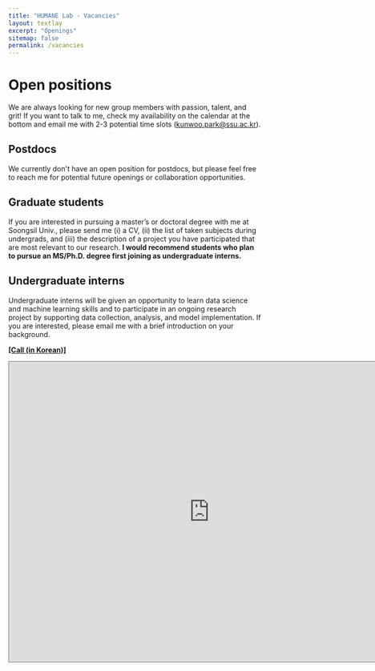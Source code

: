 ```yaml
---
title: "HUMANE Lab - Vacancies"
layout: textlay
excerpt: "Openings"
sitemap: false
permalink: /vacancies
---
```


# Open positions

We are always looking for new group members with passion, talent, and grit! If you want to talk to me, check my availability on the calendar at the bottom and email me with 2-3 potential time slots (kunwoo.park@ssu.ac.kr).

## Postdocs
We currently don't have an open position for postdocs, but please feel free to reach me for potential future openings or collaboration opportunities.

## Graduate students
If you are interested in pursuing a master’s or doctoral degree with me at Soongsil Univ., please send me (i) a CV, (ii) the list of taken subjects during undergrads, and (iii) the description of a project you have participated that are most relevant to our research. **I would recommend students who plan to pursue an MS/Ph.D. degree first joining as undergraduate interns.**

## Undergraduate interns
Undergraduate interns will be given an opportunity to learn data science and machine learning skills and to participate in an ongoing research project by supporting data collection, analysis, and model implementation. If you are interested, please email me with a brief introduction on your background.

[**[Call (in Korean)]**](https://docs.google.com/document/d/1to6lOJOhOXm01ynyzYH05dnTjUamgcXrmwsfgAlXzHU/edit?usp=sharing)


<iframe src="https://calendar.google.com/calendar/embed?height=600&amp;wkst=1&amp;bgcolor=%23ffffff&amp;ctz=Asia%2FSeoul&amp;src=Ynl3b3Jkcy5rb3JAZ21haWwuY29t&amp;src=NmloZWxudW8xZGdhb283Z3Z1NTE1YXRnMmNAZ3JvdXAuY2FsZW5kYXIuZ29vZ2xlLmNvbQ&amp;src=a3Vud29vLnBhcmtAc3N1LmFjLmty&amp;src=a28uc291dGhfa29yZWEjaG9saWRheUBncm91cC52LmNhbGVuZGFyLmdvb2dsZS5jb20&amp;color=%233F51B5&amp;color=%23D81B60&amp;color=%2333B679&amp;color=%23E67C73&amp;mode=WEEK" style="border:solid 1px #777" width="800" height="600" frameborder="0" scrolling="no"></iframe>





